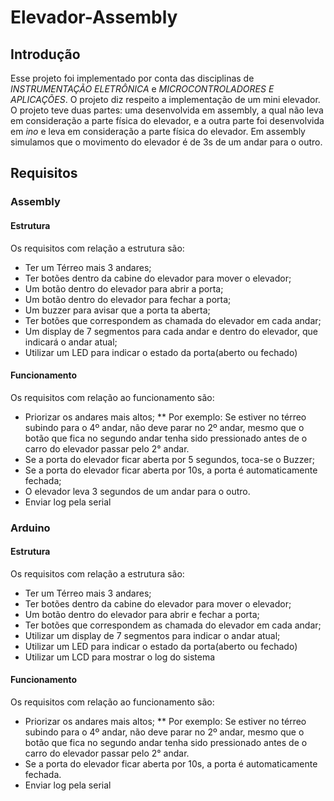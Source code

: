 # Elevador-Assembly

## Introdução
Esse projeto foi implementado por conta das disciplinas de *INSTRUMENTAÇÃO ELETRÔNICA* e *MICROCONTROLADORES E APLICAÇÕES*. O projeto diz respeito a implementação de um mini elevador. O projeto teve duas partes: uma desenvolvida em assembly, a qual não leva em consideração a parte física do elevador, e a outra parte foi desenvolvida em *ino* e leva em consideração a parte física do elevador. Em assembly simulamos que o movimento do elevador é de 3s de um andar para o outro.

## Requisitos
### Assembly
#### Estrutura
Os requisitos com relação a estrutura são:
* Ter um Térreo mais 3 andares;
* Ter botões dentro da cabine do elevador para mover o elevador;
* Um botão dentro do elevador para abrir a porta;
* Um botão dentro do elevador para fechar a porta;
* Um buzzer para avisar que a porta ta aberta;
* Ter botões que correspondem as chamada do elevador em cada andar;
* Um display de 7 segmentos para cada andar e dentro do elevador, que indicará o andar atual;
* Utilizar um LED para indicar o estado da porta(aberto ou fechado)
#### Funcionamento
Os requisitos com relação ao funcionamento são:
* Priorizar os andares mais altos;
** Por exemplo: Se estiver no térreo subindo para o 4º andar, não deve parar no 2º andar, mesmo que o botão que fica no segundo andar tenha sido pressionado antes de o carro do elevador passar pelo 2° andar.
* Se a porta do elevador ficar aberta por 5 segundos, toca-se o Buzzer;
* Se a porta do elevador ficar aberta por 10s, a porta é automaticamente fechada;
* O elevador leva 3 segundos de um andar para o outro.
* Enviar log pela serial

### Arduino
#### Estrutura
Os requisitos com relação a estrutura são:
* Ter um Térreo mais 3 andares;
* Ter botões dentro da cabine do elevador para mover o elevador;
* Um botão dentro do elevador para abrir e fechar a porta;
* Ter botões que correspondem as chamada do elevador em cada andar;
* Utilizar um display de 7 segmentos para indicar o andar atual;
* Utilizar um LED para indicar o estado da porta(aberto ou fechado)
* Utilizar um LCD para mostrar o log do sistema
#### Funcionamento
Os requisitos com relação ao funcionamento são:
* Priorizar os andares mais altos;
** Por exemplo: Se estiver no térreo subindo para o 4º andar, não deve parar no 2º andar, mesmo que o botão que fica no segundo andar tenha sido pressionado antes de o carro do elevador passar pelo 2° andar.
* Se a porta do elevador ficar aberta por 10s, a porta é automaticamente fechada.
* Enviar log pela serial
